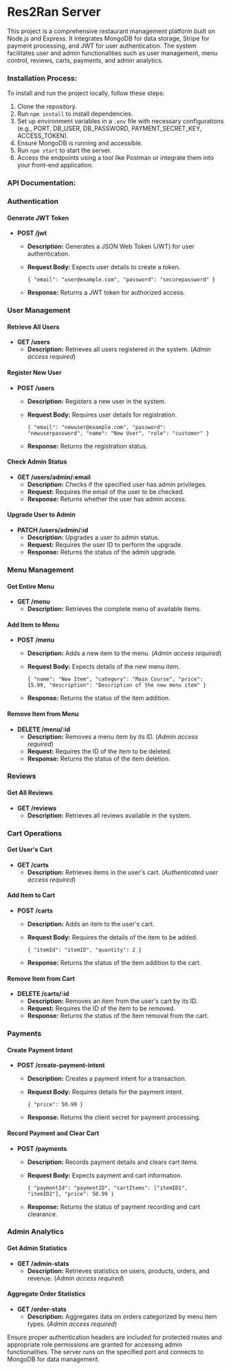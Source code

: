 # Res2Ran Server

This project is a comprehensive restaurant management platform built on Node.js and Express. It integrates MongoDB for data storage, Stripe for payment processing, and JWT for user authentication. The system facilitates user and admin functionalities such as user management, menu control, reviews, carts, payments, and admin analytics.

### Installation Process:

To install and run the project locally, follow these steps:

1.  Clone the repository.
2.  Run `npm install` to install dependencies.
3.  Set up environment variables in a `.env` file with necessary configurations (e.g., PORT, DB_USER, DB_PASSWORD, PAYMENT_SECRET_KEY, ACCESS_TOKEN).
4.  Ensure MongoDB is running and accessible.
5.  Run `npm start` to start the server.
6.  Access the endpoints using a tool like Postman or integrate them into your front-end application.

### API Documentation:


### Authentication

#### Generate JWT Token

-   **POST /jwt**
    -   **Description:** Generates a JSON Web Token (JWT) for user authentication.
    -   **Request Body:** Expects user details to create a token.
        
        
        `{
          "email": "user@example.com",
          "password": "securepassword"
        }` 
        
    -   **Response:** Returns a JWT token for authorized access.

### User Management

#### Retrieve All Users

-   **GET /users**
    -   **Description:** Retrieves all users registered in the system. (_Admin access required_)

#### Register New User

-   **POST /users**
    -   **Description:** Registers a new user in the system.
    -   **Request Body:** Requires user details for registration.
        
        
        `{
          "email": "newuser@example.com",
          "password": "newuserpassword",
          "name": "New User",
          "role": "customer"
        }` 
        
    -   **Response:** Returns the registration status.

#### Check Admin Status

-   **GET /users/admin/:email**
    -   **Description:** Checks if the specified user has admin privileges.
    -   **Request:** Requires the email of the user to be checked.
    -   **Response:** Returns whether the user has admin access.

#### Upgrade User to Admin

-   **PATCH /users/admin/:id**
    -   **Description:** Upgrades a user to admin status.
    -   **Request:** Requires the user ID to perform the upgrade.
    -   **Response:** Returns the status of the admin upgrade.

### Menu Management

#### Get Entire Menu

-   **GET /menu**
    -   **Description:** Retrieves the complete menu of available items.

#### Add Item to Menu

-   **POST /menu**
    -   **Description:** Adds a new item to the menu. (_Admin access required_)
    -   **Request Body:** Expects details of the new menu item.
        
        
        `{
          "name": "New Item",
          "category": "Main Course",
          "price": 15.99,
          "description": "Description of the new menu item"
        }` 
        
    -   **Response:** Returns the status of the item addition.

#### Remove Item from Menu

-   **DELETE /menu/:id**
    -   **Description:** Removes a menu item by its ID. (_Admin access required_)
    -   **Request:** Requires the ID of the item to be deleted.
    -   **Response:** Returns the status of the item deletion.

### Reviews

#### Get All Reviews

-   **GET /reviews**
    -   **Description:** Retrieves all reviews available in the system.

### Cart Operations

#### Get User's Cart

-   **GET /carts**
    -   **Description:** Retrieves items in the user's cart. (_Authenticated user access required_)

#### Add Item to Cart

-   **POST /carts**
    -   **Description:** Adds an item to the user's cart.
    -   **Request Body:** Requires the details of the item to be added.
        
        
        `{
          "itemId": "itemID",
          "quantity": 2
        }` 
        
    -   **Response:** Returns the status of the item addition to the cart.

#### Remove Item from Cart

-   **DELETE /carts/:id**
    -   **Description:** Removes an item from the user's cart by its ID.
    -   **Request:** Requires the ID of the item to be removed.
    -   **Response:** Returns the status of the item removal from the cart.

### Payments

#### Create Payment Intent

-   **POST /create-payment-intent**
    -   **Description:** Creates a payment intent for a transaction.
    -   **Request Body:** Requires details for the payment intent.
        
        
        `{
          "price": 50.99
        }` 
        
    -   **Response:** Returns the client secret for payment processing.

#### Record Payment and Clear Cart

-   **POST /payments**
    -   **Description:** Records payment details and clears cart items.
    -   **Request Body:** Expects payment and cart information.
        
        
        `{
          "paymentId": "paymentID",
          "cartItems": ["itemID1", "itemID2"],
          "price": 50.99
        }` 
        
    -   **Response:** Returns the status of payment recording and cart clearance.

### Admin Analytics

#### Get Admin Statistics

-   **GET /admin-stats**
    -   **Description:** Retrieves statistics on users, products, orders, and revenue. (_Admin access required_)

#### Aggregate Order Statistics

-   **GET /order-stats**
    -   **Description:** Aggregates data on orders categorized by menu item types. (_Admin access required_)

Ensure proper authentication headers are included for protected routes and appropriate role permissions are granted for accessing admin functionalities. The server runs on the specified port and connects to MongoDB for data management.
